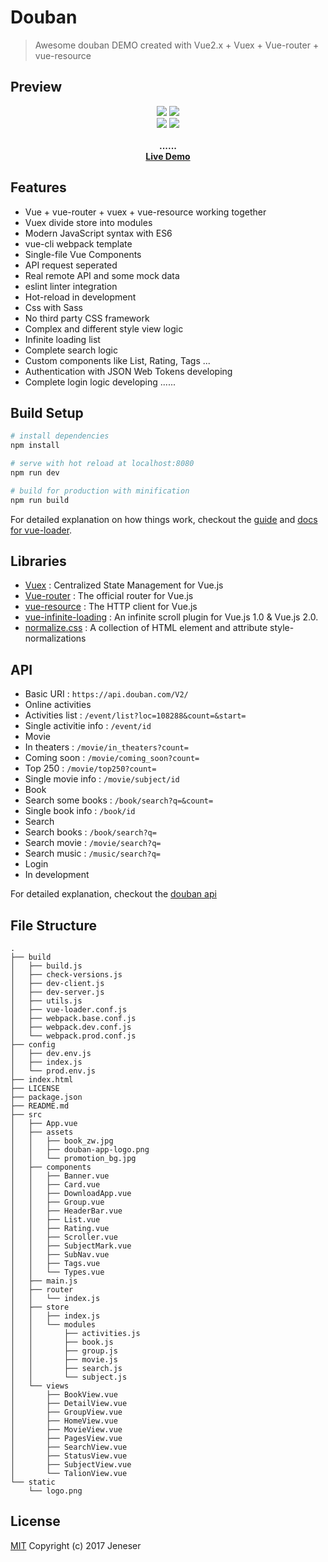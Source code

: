 # Douban

> Awesome douban DEMO created with Vue2.x + Vuex + Vue-router + vue-resource

## Preview

<p align="center">
    <img src="https://raw.githubusercontent.com/jeneser/jeneser.github.io/master/assets/images/douban/douban_home.png" >
    <img src="https://raw.githubusercontent.com/jeneser/jeneser.github.io/master/assets/images/douban/douban_movie.png" >
    <br>
     <img src="https://raw.githubusercontent.com/jeneser/jeneser.github.io/master/assets/images/douban/douban_detial.png" >
    <img src="https://raw.githubusercontent.com/jeneser/jeneser.github.io/master/assets/images/douban/douban_search.png" >
    <br><br>
    <strong>......</strong>
    <br>
	 <strong><a href="https://jeneser.github.io/douban/">Live Demo</a></strong>
</p>

## Features

- Vue + vue-router + vuex + vue-resource working together
- Vuex divide store into modules
- Modern JavaScript syntax with ES6
- vue-cli webpack template
- Single-file Vue Components
- API request seperated
- Real remote API and some mock data
- eslint linter integration
- Hot-reload in development
- Css with Sass
- No third party CSS framework
- Complex and different style view logic
- Infinite loading list
- Complete search logic
- Custom components like List, Rating, Tags ...
- Authentication with JSON Web Tokens developing
- Complete login logic developing
......


## Build Setup

``` bash
# install dependencies
npm install

# serve with hot reload at localhost:8080
npm run dev

# build for production with minification
npm run build

```

For detailed explanation on how things work, checkout the [guide](http://vuejs-templates.github.io/webpack/) and [docs for vue-loader](http://vuejs.github.io/vue-loader).

## Libraries

- [Vuex](https://vuex.vuejs.org) : Centralized State Management for Vue.js
- [Vue-router](http://router.vuejs.org/) : The official router for Vue.js
- [vue-resource](https://github.com/pagekit/vue-resource) : The HTTP client for Vue.js
- [vue-infinite-loading](https://github.com/PeachScript/vue-infinite-loading) : An infinite scroll plugin for Vue.js 1.0 & Vue.js 2.0.
- [normalize.css](https://github.com/necolas/normalize.css) :  A collection of HTML element and attribute style-normalizations

## API

- Basic URI : `https://api.douban.com/V2/`
- Online activities
 - Activities list : `/event/list?loc=108288&count=&start=`
 - Single activitie info : `/event/id`
- Movie
 - In theaters : `/movie/in_theaters?count=`
 - Coming soon : `/movie/coming_soon?count=`
 - Top 250 : `/movie/top250?count=`
 - Single movie info : `/movie/subject/id`
- Book
 - Search some books : `/book/search?q=&count=`
 - Single book info : `/book/id`
- Search
 - Search books : `/book/search?q=`
 - Search movie : `/movie/search?q=`
 - Search music : `/music/search?q=`
- Login
 - In development

For detailed explanation, checkout the [douban api](https://developers.douban.com/wiki/?title=api_v2)

## File Structure
```
.
├── build
│   ├── build.js
│   ├── check-versions.js
│   ├── dev-client.js
│   ├── dev-server.js
│   ├── utils.js
│   ├── vue-loader.conf.js
│   ├── webpack.base.conf.js
│   ├── webpack.dev.conf.js
│   └── webpack.prod.conf.js
├── config
│   ├── dev.env.js
│   ├── index.js
│   └── prod.env.js
├── index.html
├── LICENSE
├── package.json
├── README.md
├── src
│   ├── App.vue
│   ├── assets
│   │   ├── book_zw.jpg
│   │   ├── douban-app-logo.png
│   │   └── promotion_bg.jpg
│   ├── components
│   │   ├── Banner.vue
│   │   ├── Card.vue
│   │   ├── DownloadApp.vue
│   │   ├── Group.vue
│   │   ├── HeaderBar.vue
│   │   ├── List.vue
│   │   ├── Rating.vue
│   │   ├── Scroller.vue
│   │   ├── SubjectMark.vue
│   │   ├── SubNav.vue
│   │   ├── Tags.vue
│   │   └── Types.vue
│   ├── main.js
│   ├── router
│   │   └── index.js
│   ├── store
│   │   ├── index.js
│   │   └── modules
│   │       ├── activities.js
│   │       ├── book.js
│   │       ├── group.js
│   │       ├── movie.js
│   │       ├── search.js
│   │       └── subject.js
│   └── views
│       ├── BookView.vue
│       ├── DetailView.vue
│       ├── GroupView.vue
│       ├── HomeView.vue
│       ├── MovieView.vue
│       ├── PagesView.vue
│       ├── SearchView.vue
│       ├── StatusView.vue
│       ├── SubjectView.vue
│       └── TalionView.vue
└── static
    └── logo.png
```

## License

[MIT](https://github.com/jeneser/douban/blob/master/LICENSE) Copyright (c) 2017 Jeneser
